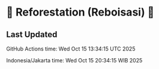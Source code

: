 
# 🌳 Reforestation (Reboisasi) 🌲

## Last Updated

GitHub Actions time: Wed Oct 15 13:34:15 UTC 2025

Indonesia/Jakarta time: Wed Oct 15 20:34:15 WIB 2025

